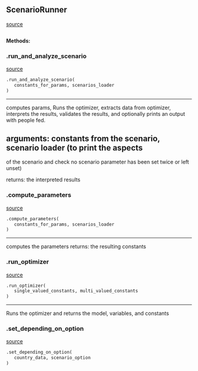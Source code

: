 #


## ScenarioRunner
[source](https://github.com/allfed/allfed-integrated-model/blob/master/src/scenarios/run_scenario.py/#L19)
```python 

```




**Methods:**


### .run_and_analyze_scenario
[source](https://github.com/allfed/allfed-integrated-model/blob/master/src/scenarios/run_scenario.py/#L23)
```python
.run_and_analyze_scenario(
   constants_for_params, scenarios_loader
)
```

---
computes params, Runs the optimizer, extracts data from optimizer, interprets
the results, validates the results, and optionally prints an output with people
fed.

arguments:
constants from the scenario, scenario loader (to print the aspects
---
of the scenario and check no scenario parameter has been set twice or left
unset)

returns:
    the interpreted results

### .compute_parameters
[source](https://github.com/allfed/allfed-integrated-model/blob/master/src/scenarios/run_scenario.py/#L81)
```python
.compute_parameters(
   constants_for_params, scenarios_loader
)
```

---
computes the parameters
returns:
the resulting constants

### .run_optimizer
[source](https://github.com/allfed/allfed-integrated-model/blob/master/src/scenarios/run_scenario.py/#L99)
```python
.run_optimizer(
   single_valued_constants, multi_valued_constants
)
```

---
Runs the optimizer and returns the model, variables, and constants

### .set_depending_on_option
[source](https://github.com/allfed/allfed-integrated-model/blob/master/src/scenarios/run_scenario.py/#L130)
```python
.set_depending_on_option(
   country_data, scenario_option
)
```

